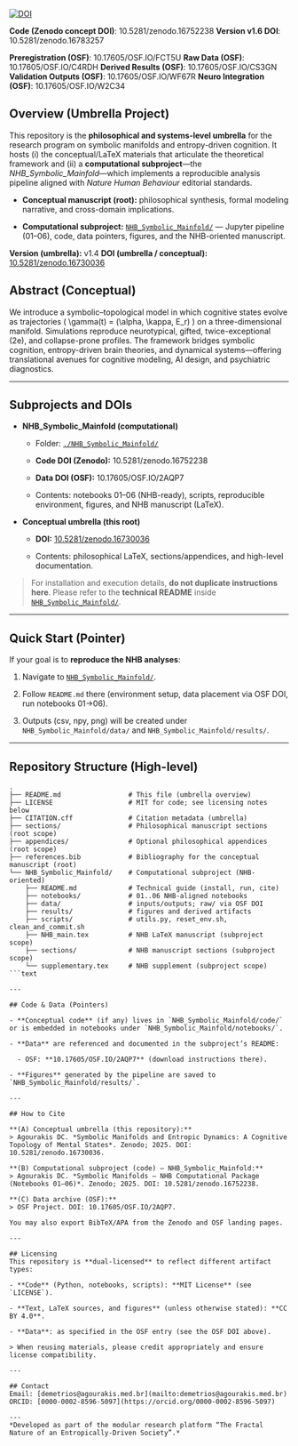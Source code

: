 [![DOI](https://zenodo.org/badge/DOI/10.5281/zenodo.16783257.svg)](https://doi.org/10.5281/zenodo.16783257)

**Code (Zenodo concept DOI)**: 10.5281/zenodo.16752238
**Version v1.6 DOI**: 10.5281/zenodo.16783257

**Preregistration (OSF)**: 10.17605/OSF.IO/FCT5U
**Raw Data (OSF)**: 10.17605/OSF.IO/C4RDH
**Derived Results (OSF)**: 10.17605/OSF.IO/CS3GN
**Validation Outputs (OSF)**: 10.17605/OSF.IO/WF67R
**Neuro Integration (OSF)**: 10.17605/OSF.IO/W2C34

## Overview (Umbrella Project)
This repository is the **philosophical and systems-level umbrella** for the research program on symbolic manifolds and entropy-driven cognition.
It hosts (i) the conceptual/LaTeX materials that articulate the theoretical framework and (ii) a **computational subproject**—the *NHB_Symbolic_Mainfold*—which implements a reproducible analysis pipeline aligned with *Nature Human Behaviour* editorial standards.

- **Conceptual manuscript (root):** philosophical synthesis, formal modeling narrative, and cross-domain implications.

- **Computational subproject:** [`NHB_Symbolic_Mainfold/`](./NHB_Symbolic_Mainfold/) — Jupyter pipeline (01–06), code, data pointers, figures, and the NHB-oriented manuscript.

**Version (umbrella):** v1.4
**DOI (umbrella / conceptual):** [10.5281/zenodo.16730036](https://doi.org/10.5281/zenodo.16730036)

## Abstract (Conceptual)
We introduce a symbolic–topological model in which cognitive states evolve as trajectories \( \gamma(t) = (\alpha, \kappa, E_r) \) on a three-dimensional manifold. Simulations reproduce neurotypical, gifted, twice-exceptional (2e), and collapse-prone profiles. The framework bridges symbolic cognition, entropy-driven brain theories, and dynamical systems—offering translational avenues for cognitive modeling, AI design, and psychiatric diagnostics.

---

## Subprojects and DOIs

- **NHB_Symbolic_Mainfold (computational)**

  - Folder: [`./NHB_Symbolic_Mainfold/`](./NHB_Symbolic_Mainfold/)

  - **Code DOI (Zenodo):** 10.5281/zenodo.16752238

  - **Data DOI (OSF):** 10.17605/OSF.IO/2AQP7

  - Contents: notebooks 01–06 (NHB-ready), scripts, reproducible environment, figures, and NHB manuscript (LaTeX).

- **Conceptual umbrella (this root)**

  - **DOI:** [10.5281/zenodo.16730036](https://doi.org/10.5281/zenodo.16730036)

  - Contents: philosophical LaTeX, sections/appendices, and high-level documentation.

> For installation and execution details, **do not duplicate instructions here**.
> Please refer to the **technical README** inside [`NHB_Symbolic_Mainfold/`](./NHB_Symbolic_Mainfold/).

---

## Quick Start (Pointer)
If your goal is to **reproduce the NHB analyses**:

1. Navigate to [`NHB_Symbolic_Mainfold/`](./NHB_Symbolic_Mainfold/).

2. Follow `README.md` there (environment setup, data placement via OSF DOI, run notebooks 01→06).

3. Outputs (csv, npy, png) will be created under `NHB_Symbolic_Mainfold/data/` and `NHB_Symbolic_Mainfold/results/`.

---

## Repository Structure (High-level)
```text
.
├── README.md                 # This file (umbrella overview)
├── LICENSE                   # MIT for code; see licensing notes below
├── CITATION.cff              # Citation metadata (umbrella)
├── sections/                 # Philosophical manuscript sections (root scope)
├── appendices/               # Optional philosophical appendices (root scope)
├── references.bib            # Bibliography for the conceptual manuscript (root)
└── NHB_Symbolic_Mainfold/    # Computational subproject (NHB-oriented)
    ├── README.md             # Technical guide (install, run, cite)
    ├── notebooks/            # 01..06 NHB-aligned notebooks
    ├── data/                 # inputs/outputs; raw/ via OSF DOI
    ├── results/              # figures and derived artifacts
    ├── scripts/              # utils.py, reset_env.sh, clean_and_commit.sh
    ├── NHB_main.tex          # NHB LaTeX manuscript (subproject scope)
    ├── sections/             # NHB manuscript sections (subproject scope)
    └── supplementary.tex     # NHB supplement (subproject scope)
```text

---

## Code & Data (Pointers)

- **Conceptual code** (if any) lives in `NHB_Symbolic_Mainfold/code/` or is embedded in notebooks under `NHB_Symbolic_Mainfold/notebooks/`.

- **Data** are referenced and documented in the subproject’s README:

  - OSF: **10.17605/OSF.IO/2AQP7** (download instructions there).

- **Figures** generated by the pipeline are saved to `NHB_Symbolic_Mainfold/results/`.

---

## How to Cite

**(A) Conceptual umbrella (this repository):**
> Agourakis DC. *Symbolic Manifolds and Entropic Dynamics: A Cognitive Topology of Mental States*. Zenodo; 2025. DOI: 10.5281/zenodo.16730036.

**(B) Computational subproject (code) — NHB_Symbolic_Mainfold:**
> Agourakis DC. *Symbolic Manifolds — NHB Computational Package (Notebooks 01–06)*. Zenodo; 2025. DOI: 10.5281/zenodo.16752238.

**(C) Data archive (OSF):**
> OSF Project. DOI: 10.17605/OSF.IO/2AQP7.

You may also export BibTeX/APA from the Zenodo and OSF landing pages.

---

## Licensing
This repository is **dual-licensed** to reflect different artifact types:

- **Code** (Python, notebooks, scripts): **MIT License** (see `LICENSE`).

- **Text, LaTeX sources, and figures** (unless otherwise stated): **CC BY 4.0**.

- **Data**: as specified in the OSF entry (see the OSF DOI above).

> When reusing materials, please credit appropriately and ensure license compatibility.

---

## Contact
Email: [demetrios@agourakis.med.br](mailto:demetrios@agourakis.med.br)
ORCID: [0000-0002-8596-5097](https://orcid.org/0000-0002-8596-5097)

---
*Developed as part of the modular research platform “The Fractal Nature of an Entropically-Driven Society”.*
